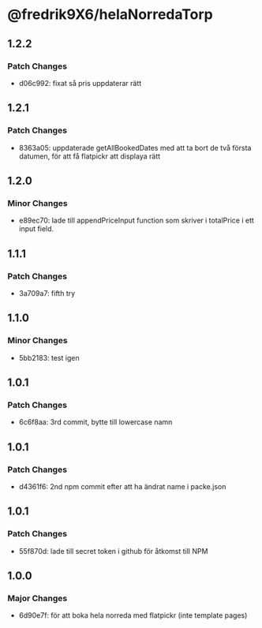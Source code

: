 # @fredrik9X6/helaNorredaTorp

## 1.2.2

### Patch Changes

- d06c992: fixat så pris uppdaterar rätt

## 1.2.1

### Patch Changes

- 8363a05: uppdaterade getAllBookedDates med att ta bort de två första datumen, för att få flatpickr att displaya rätt

## 1.2.0

### Minor Changes

- e89ec70: lade till appendPriceInput function som skriver i totalPrice i ett input field.

## 1.1.1

### Patch Changes

- 3a709a7: fifth try

## 1.1.0

### Minor Changes

- 5bb2183: test igen

## 1.0.1

### Patch Changes

- 6c6f8aa: 3rd commit, bytte till lowercase namn

## 1.0.1

### Patch Changes

- d4361f6: 2nd npm commit efter att ha ändrat name i packe.json

## 1.0.1

### Patch Changes

- 55f870d: lade till secret token i github för åtkomst till NPM

## 1.0.0

### Major Changes

- 6d90e7f: för att boka hela norreda med flatpickr (inte template pages)
